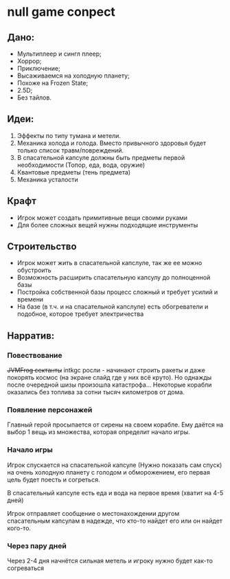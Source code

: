 # null game conpect

## Дано:
- Мультиплеер и сингл плеер;
- Хоррор;
- Приключение;
- Высаживаемся на холодную планету;
- Похоже на Frozen State;
- 2.5D;
- Без тайлов.

## Идеи:   
  1. Эффекты по типу тумана и метели.
  2. Механика холода и голода. Вместо привычного здоровья будет только список травм/повреждений.
  3. В спасательной капсуле должны быть предметы первой необходимости (Топор, еда, вода, оружие)
  4. Квантовые предметы (тень предмета)
  5. Механика усталости

## Крафт
- Игрок может создать примитивные вещи своими руками
- Для более сложных вещей нужны подходящие инструменты

## Строительство
- Игрок может жить в спасательной капслуле, так же ее можно обустроить
- Возможность расширить спасательную капсулу до полноценной базы
- Постройка собственной базы процесс сложный и требует усилий и времени
- На базе (в т.ч. и на спасательной капслуле) есть обогреватели и подобное, которое требует электричества

## Нарратив: 

### Повествование

~~JVMFrog сектанты~~ intkgc росли - начинают строить ракеты и даже покорять космос (на экране слайд где у них всё круто). Но однажды после очередной шизы произошла катастрофа... Некоторые корабли оказались без топлива за сотни тысяч километров от дома.

### Появление персонажей

Главный герой просыпается от сирены на своем корабле. Ему даётся на выбор 1 вещь из множества, которая определит начало игры.

### Начало игры

Игрок спускается на спасательной капсуле (Нужно показать сам спуск) на очень холодную планету с голодом и обморожением, его первая цель будет поесть и согреться.

В спасательный капсуле есть еда и вода на первое время (хватит на 4-5 дней)

Игрок отправляет сообщение о местонахождении другом спасательным капсулам в надежде, что кто-то найдет его или он найдет кого-то.

### Через пару дней
Через 2-4 дня начнётся сильная метель и игроку нужно будет как-то согреваться

